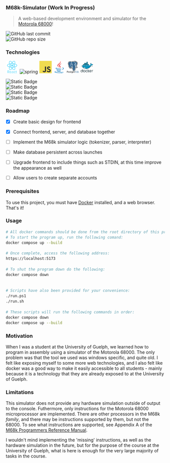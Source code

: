 ### M68k-Simulator (Work In Progress)

> A web-based development environment and simulator for the [Motorola 68000](https://en.wikipedia.org/wiki/Motorola_68000)!


![GitHub last commit](https://img.shields.io/github/last-commit/AnthCol/M68k-Simulator) <br/>
![GitHub repo size](https://img.shields.io/github/repo-size/AnthCol/M68k-Simulator)


### Technologies

<p align="left">
    <a href="https://reactjs.org/" target="_blank" rel="noreferrer" style="text-decoration: none;">
        <img src="https://raw.githubusercontent.com/devicons/devicon/master/icons/react/react-original-wordmark.svg" alt="react" width="40" height="40"/>
    </a>
    <a href="https://spring.io/" target="_blank" rel="noreferrer" style="text-decoration: none;">
        <img src="https://www.vectorlogo.zone/logos/springio/springio-icon.svg" alt="spring" width="40" height="40"/>
    </a>
    <a href="https://developer.mozilla.org/en-US/docs/Web/JavaScript" target="_blank" rel="noreferrer" style="text-decoration: none;">
        <img src="https://raw.githubusercontent.com/devicons/devicon/master/icons/javascript/javascript-original.svg" alt="javascript" width="40" height="40"/>
    </a>
    <a href="https://www.java.com" target="_blank" rel="noreferrer" style="text-decoration: none;">
        <img src="https://raw.githubusercontent.com/devicons/devicon/master/icons/java/java-original.svg" alt="java" width="40" height="40"/>
    </a>
    <a href="https://www.postgresql.org" target="_blank" rel="noreferrer" style="text-decoration: none;">
        <img src="https://raw.githubusercontent.com/devicons/devicon/master/icons/postgresql/postgresql-original-wordmark.svg" alt="postgresql" width="40" height="40"/>
    </a>
    <a href="https://www.docker.com/" target="_blank" rel="noreferrer" style="text-decoration: none;">
        <img src="https://raw.githubusercontent.com/devicons/devicon/master/icons/docker/docker-original-wordmark.svg" alt="docker" width="40" height="40"/>
    </a>
</p>


![Static Badge](https://img.shields.io/badge/React%20Version-18.3.1-blue) <br/>
![Static Badge](https://img.shields.io/badge/Spring%20Boot%20Version-3.3.4-green) <br/>
![Static Badge](https://img.shields.io/badge/Java%20Version-17-brown) <br/>
![Static Badge](https://img.shields.io/badge/PostgreSQL%20Version-17-lightblue)

### Roadmap

- [x] Create basic design for frontend
- [x] Connect frontend, server, and database together
- [ ] Implement the M68k simulator logic (tokenizer, parser, interpreter)
- [ ] Make database persistent across launches
- [ ] Upgrade frontend to include things such as STDIN, at this time improve the appearance as well
- [ ] Allow users to create separate accounts


### Prerequisites

To use this project, you must have [Docker](https://www.docker.com/) installed, and a web browser. That's it!

### Usage

```bash
# All docker commands should be done from the root directory of this project. 
# To start the program up, run the following comand:
docker compose up --build

# Once complete, access the following address:
https://localhost:5173

# To shut the program down do the following:
docker compose down


# Scripts have also been provided for your convenience:
./run.ps1
./run.sh

# These scripts will run the following commands in order:
docker compose down
docker compose up --build
```

### Motivation

When I was a student at the University of Guelph, we learned how to program in assembly using a simulator of the Motorola 68000. The only problem was that the tool we used was windows specific, and quite old. I felt like exposing myself to some more web technologies, and I also felt like docker was a good way to make it easily accessible to all students - mainly because it is a technology that they are already exposed to at the University of Guelph. 

### Limitations

This simulator does not provide any hardware simulation outside of output to the console.
Futhermore, only instructions for the Motorola 68000 microprocessor are implemented. There are other processors in the M68k *family*, and there may be instructions supported by them, but not the 68000. To see what instructions are supported, see Appendix A of the [M68k Programmers Reference Manual](https://m680x0.github.io/ref/M68000PM_AD_Rev_1_Programmers_Reference_Manual_1992.pdf).

I wouldn't mind implementing the 'missing' instructions, as well as the hardware simulation in the future, but for the purpose of the course at the University of Guelph, what is here is enough for the very large majority of tasks in the course. 
